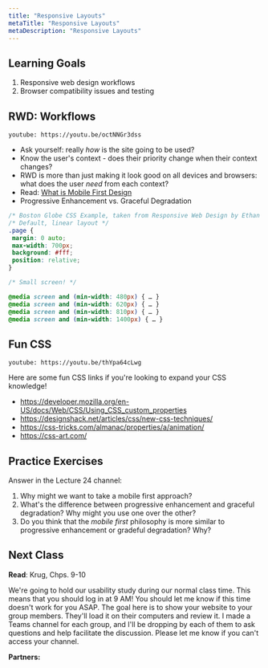```yaml
---
title: "Responsive Layouts"
metaTitle: "Responsive Layouts"
metaDescription: "Responsive Layouts"
---
```


## Learning Goals
1. Responsive web design workflows
1. Browser compatibility issues and testing

## RWD: Workflows
`youtube: https://youtu.be/octNNGr3dss`

- Ask yourself: really *how* is the site going to be used?
- Know the user's context - does their priority change when their context changes?
- RWD is more than just making it look good on all devices and browsers: what does the user *need* from each context?
- Read: [What is Mobile First Design](https://medium.com/@Vincentxia77/what-is-mobile-first-design-why-its-important-how-to-make-it-7d3cf2e29d00)
- Progressive Enhancement vs. Graceful Degradation

```css
/* Boston Globe CSS Example, taken from Responsive Web Design by Ethan Marcotte */
/* Default, linear layout */
.page {
 margin: 0 auto;
 max-width: 700px;
 background: #fff;
 position: relative;
}

/* Small screen! */

@media screen and (min-width: 480px) { … }
@media screen and (min-width: 620px) { … }
@media screen and (min-width: 810px) { … }
@media screen and (min-width: 1400px) { … }
```

## Fun CSS
`youtube: https://youtu.be/thYpa64cLwg`

Here are some fun CSS links if you're looking to expand your CSS knowledge!
- https://developer.mozilla.org/en-US/docs/Web/CSS/Using_CSS_custom_properties
- https://designshack.net/articles/css/new-css-techniques/
- https://css-tricks.com/almanac/properties/a/animation/
- https://css-art.com/

## Practice Exercises
Answer in the Lecture 24 channel:
1. Why might we want to take a mobile first approach?
1. What's the difference between progressive enhancement and graceful degradation? Why might you use one over the other?
1. Do you think that the *mobile first* philosophy is more similar to progressive enhancement or gradeful degradation? Why?

## Next Class
**Read**: Krug, Chps. 9-10

We're going to hold our usability study during our normal class time. This means that you should log in at 9 AM! You should let me know if this time doesn't work for you ASAP. The goal here is to show your website to your group members. They'll load it on their computers and review it. I made a Teams channel for each group, and I'll be dropping by each of them to ask questions and help facilitate the discussion. Please let me know if you can't access your channel.

**Partners:**
<!-- - Caity and Spencer
- Kate, Brie, and Anna
- Tyler and Aaron
- Brenna and Brooke
- Gretchen and Carly
- Gracy, Ty, and Easton
- Zach and Alex -->
